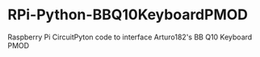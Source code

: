 # RPi-Python-BBQ10KeyboardPMOD
Raspberry Pi CircuitPyton code to interface Arturo182's BB Q10 Keyboard PMOD
